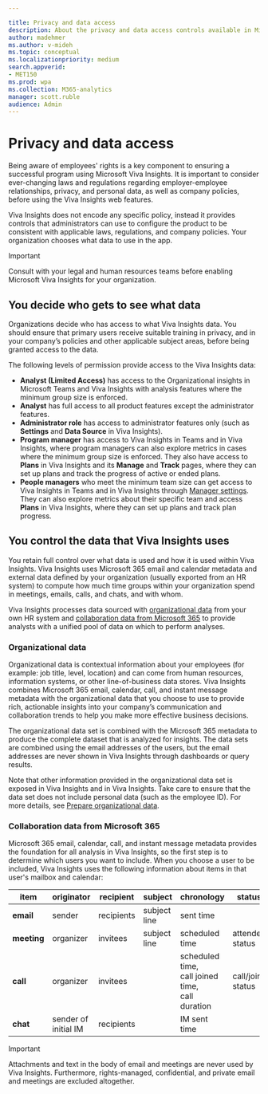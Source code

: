 ```yaml
---

title: Privacy and data access
description: About the privacy and data access controls available in Microsoft Viva Insights 
author: madehmer
ms.author: v-mideh
ms.topic: conceptual
ms.localizationpriority: medium
search.appverid:
- MET150 
ms.prod: wpa
ms.collection: M365-analytics
manager: scott.ruble
audience: Admin
---
```


# Privacy and data access

Being aware of employees' rights is a key component to ensuring a successful program using Microsoft Viva Insights. It is important to consider ever-changing laws and regulations regarding employer-employee relationships, privacy, and personal data, as well as company policies, before using the Viva Insights web features.

Viva Insights does not encode any specific policy, instead it provides controls that administrators can use to configure the product to be consistent with applicable laws, regulations, and company policies. Your organization chooses what data to use in the app.

>[!Important]
>Consult with your legal and human resources teams before enabling Microsoft Viva Insights for your organization.

## You decide who gets to see what data

Organizations decide who has access to what Viva Insights data. You should ensure that primary users receive suitable training in privacy, and in your company’s policies and other applicable subject areas, before being granted access to the data.

The following levels of permission provide access to the Viva Insights data:

* **Analyst (Limited Access)** has access to the Organizational insights in Microsoft Teams and Viva Insights with analysis features where the minimum group size is enforced.
* **Analyst** has full access to all product features except the administrator features.
* **Administrator role** has access to administrator features only (such as **Settings** and **Data Source** in Viva Insights).
* **Program manager** has access to Viva Insights in Teams and in Viva Insights, where program managers can also explore metrics in cases where the minimum group size is enforced. They also have access to **Plans** in Viva Insights and its **Manage** and **Track** pages, where they can set up plans and track the progress of active or ended plans.
* **People managers** who meet the minimum team size can get access to Viva Insights in Teams and in Viva Insights through [Manager settings](../use/manager-settings.md). They can also explore metrics about their specific team and access **Plans** in Viva Insights, where they can set up plans and track plan progress.

## You control the data that Viva Insights uses

You retain full control over what data is used and how it is used within Viva Insights. Viva Insights uses Microsoft 365 email and calendar metadata and external data defined by your organization (usually exported from an HR system) to compute how much time groups within your organization spend in meetings, emails, calls, and chats, and with whom.

Viva Insights processes data sourced with [organizational data](#organizational-data) from your own HR system and [collaboration data from Microsoft 365](#collaboration-data-from-microsoft-365) to provide analysts with a unified pool of data on which to perform analyses.

### Organizational data

Organizational data is contextual information about your employees (for example: job title, level, location) and can come from human resources, information systems, or other line-of-business data stores. Viva Insights combines Microsoft 365 email, calendar, call, and instant message metadata with the organizational data that you choose to use to provide rich, actionable insights into your company’s communication and collaboration trends to help you make more effective business decisions.

The organizational data set is combined with the Microsoft 365 metadata to produce the complete dataset that is analyzed for insights. The data sets are combined using the email addresses of the users, but the email addresses are never shown in Viva Insights through dashboards or query results.

Note that other information provided in the organizational data set is exposed in Viva Insights and in Viva Insights. Take care to ensure that the data set does not include personal data (such as the employee ID).
For more details, see [Prepare organizational data](~/setup/prepare-organizational-data.md).

### Collaboration data from Microsoft 365

Microsoft 365 email, calendar, call, and instant message metadata provides the foundation for all analysis in Viva Insights, so the first step is to determine which users you want to include. When you choose a user to be included, Viva Insights uses the following information about items in that user's mailbox and calendar:

 | item | originator | recipient | subject | chronology | status | venue |
 | ---- | ---- | ---- | ---- | ---- | ---- | ---- | 
 | **email** | sender | recipients | subject line | sent time |  |  | 
 | **meeting** | organizer | invitees | subject line | scheduled time | attendee status | scheduled location | 
 | **call** | organizer | invitees |  | scheduled time, <br>call joined time, <br>call duration | call/join status |  | 
 | **chat** | sender of <br>initial IM | recipients |  | IM sent time |  |  | 

>[!Important]
>Attachments and text in the body of email and meetings are never used by Viva Insights. Furthermore, rights-managed, confidential, and private email and meetings are excluded altogether.
